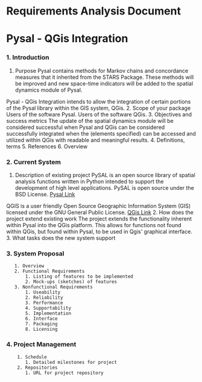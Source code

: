 # Requirements Analysis Document
# Pysal - QGis Integration

### 1. Introduction
  1. Purpose
  Pysal contains methods for Markov chains and concordance measures that it inherited from the STARS Package. These methods will be improved and new space-time indicators will be added to the spatial dynamics module of Pysal.
  
  Pysal - QGis Integration intends to allow the integration of certain portions of the Pysal library within the GIS system, QGis. 
  2. Scope of your package
  Users of the software Pysal.
  Users of the software QGis.
  3. Objectives and success metrics 
  The update of the spatial dynamics module will be considered successful when
  Pysal and QGis can be considered successfully integrated when the (elements specified) can be accessed and utilized within QGis with readable and meaningful results. 
  4. Definitions, terms
  5. References
  6. Overview
  
### 2. Current System
  1. Description of existing project
  PySAL is an open source library of spatial analysis functions written in Python intended to support the development of high level applications. PySAL is open source under the BSD License. [Pysal Link](http://pysal.readthedocs.io/en/latest/index.html)
  
  QGIS is a user friendly Open Source Geographic Information System (GIS) licensed under the GNU General Public License. [QGis Link](http://www.qgis.org/en/site/about/index.html)
  2. How does the project extend existing work
  The project extends the functionality inherent within Pysal into the QGis platform. This allows for functions not found within QGis, but found within Pysal, to be used in Qgis' graphical interface.
  3. What tasks does the new system support
  
### 3. System Proposal
       1. Overview
       2. Functional Requirements
           1. Listing of features to be implemented
           2. Mock-ups (sketches) of features
       3. Nonfunctional Requirements
           1. Useability
           2. Reliability
           3. Performance
           4. Supportability
           5. Implementation
           6. Interface
           7. Packaging
           8. Licensing
           
### 4. Project Management
        1. Schedule
           1. Detailed milestones for project
        2. Repositories
           1. URL for project repository
